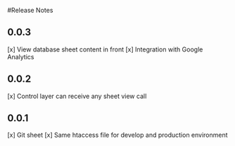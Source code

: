 #Release Notes

## 0.0.3
[x] View database sheet content in front
[x] Integration with Google Analytics 

## 0.0.2 
[x] Control layer can receive any sheet view call 

## 0.0.1 
[x] Git sheet
[x] Same htaccess file for develop and production environment